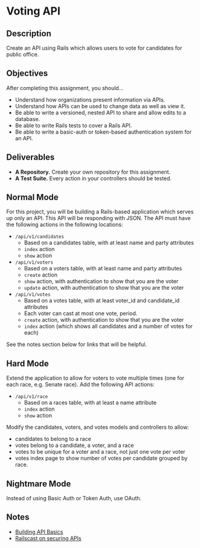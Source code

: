 # Voting API

## Description

Create an API using Rails which allows users to vote for candidates for public office.

## Objectives

After completing this assignment, you should...

* Understand how organizations present information via APIs.
* Understand how APIs can be used to change data as well as view it.
* Be able to write a versioned, nested API to share and allow edits to a database.
* Be able to write Rails tests to cover a Rails API.
* Be able to write a basic-auth or token-based authentication system for an API.

## Deliverables

* **A Repository.** Create your own repository for this assignment.
* **A Test Suite.** Every action in your controllers should be tested.

## Normal Mode

For this project, you will be building a Rails-based application which serves up only an API.  This API will be responding with JSON.  The API must have the following actions in the following locations:

* `/api/v1/candidates`
  * Based on a candidates table, with at least name and party attributes
  * `index` action
  * `show` action
* `/api/v1/voters`
  * Based on a voters table, with at least name and party attributes
  * `create` action
  * `show` action, with authentication to show that you are the voter
  * `update` action, with authentication to show that you are the voter
* `/api/v1/votes`
  * Based on a votes table, with at least voter_id and candidate_id attributes
  * Each voter can cast at most one vote, period.
  * `create` action, with authentication to show that you are the voter
  * `index` action (which shows all candidates and a number of votes for each)

See the notes section below for links that will be helpful.

## Hard Mode

Extend the application to allow for voters to vote multiple times (one for each race, e.g. Senate race).  Add the following API actions:

* `/api/v1/race`
  * Based on a races table, with at least a name attribute
  * `index` action
  * `show` action

Modify the candidates, voters, and votes models and controllers to allow:

* candidates to belong to a race
* votes belong to a candidate, a voter, and a race
* votes to be unique for a voter and a race, not just one vote per voter
* votes index page to show number of votes per candidate grouped by race.

## Nightmare Mode

Instead of using Basic Auth or Token Auth, use OAuth.

## Notes

* [Building API Basics](http://www.theodinproject.com/ruby-on-rails/apis-and-building-your-own)
* [Railscast on securing APIs](http://railscasts.com/episodes/352-securing-an-api)
